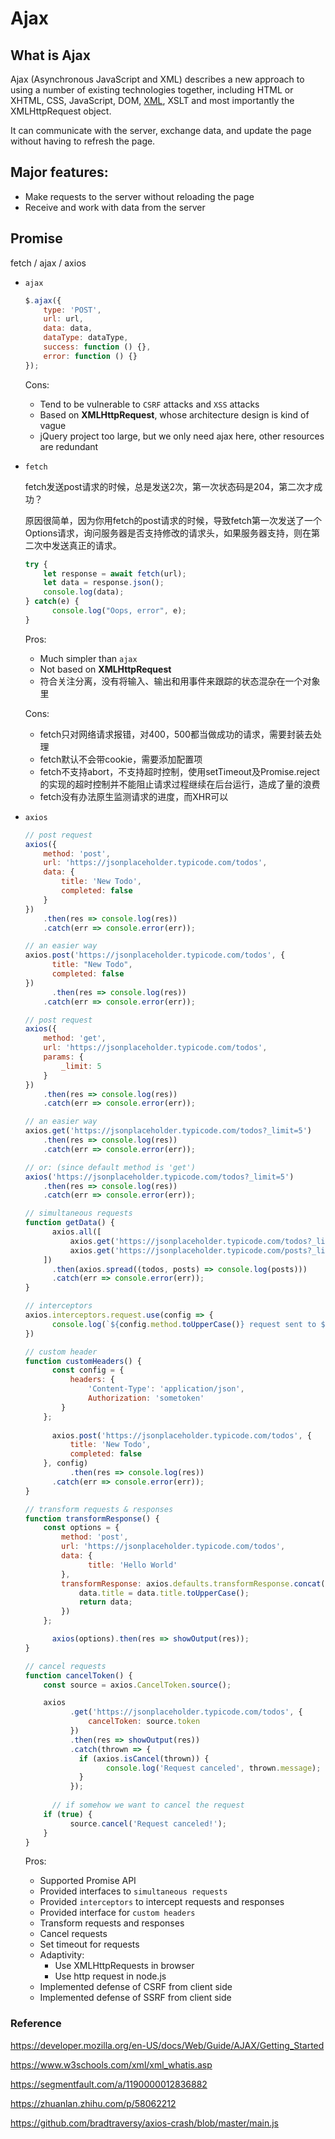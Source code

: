 # Ajax

## What is Ajax

Ajax (Asynchronous JavaScript and XML) describes a new approach to using a number of existing technologies together, including HTML or XHTML, CSS, JavaScript, DOM, [XML](https://www.w3schools.com/xml/xml_whatis.asp), XSLT and most importantly the XMLHttpRequest object.

It can communicate with the server, exchange data, and update the page without having to refresh the page.

## Major features:

* Make requests to the server without reloading the page
* Receive and work with data from the server

## Promise

fetch / ajax / axios

* `ajax`

  ```JavaScript
  $.ajax({
      type: 'POST',
      url: url,
      data: data,
      dataType: dataType,
      success: function () {},
      error: function () {}
  });
  ```

  Cons:

  * Tend to be vulnerable to `CSRF` attacks and `XSS` attacks
  * Based on **XMLHttpRequest**, whose architecture design is kind of vague
  * jQuery project too large, but we only need ajax here, other resources are redundant

* `fetch`

  fetch发送post请求的时候，总是发送2次，第一次状态码是204，第二次才成功？

  原因很简单，因为你用fetch的post请求的时候，导致fetch第一次发送了一个Options请求，询问服务器是否支持修改的请求头，如果服务器支持，则在第二次中发送真正的请求。
  
  ```JavaScript
  try {
      let response = await fetch(url);
      let data = response.json();
      console.log(data);
  } catch(e) {
    	console.log("Oops, error", e);
  }
  ```
  
  Pros:
  
  * Much simpler than `ajax`
  * Not based on **XMLHttpRequest**
  * 符合关注分离，没有将输入、输出和用事件来跟踪的状态混杂在一个对象里
  
  Cons:
  
  - fetch只对网络请求报错，对400，500都当做成功的请求，需要封装去处理
  - fetch默认不会带cookie，需要添加配置项
  - fetch不支持abort，不支持超时控制，使用setTimeout及Promise.reject的实现的超时控制并不能阻止请求过程继续在后台运行，造成了量的浪费
  - fetch没有办法原生监测请求的进度，而XHR可以
  
* `axios`

  ```JavaScript
  // post request
  axios({
      method: 'post',
      url: 'https://jsonplaceholder.typicode.com/todos',
      data: {
          title: 'New Todo',
          completed: false
      }
  })
      .then(res => console.log(res))
      .catch(err => console.error(err));
  
  // an easier way
  axios.post('https://jsonplaceholder.typicode.com/todos', {
    	title: "New Todo",
    	completed: false
  })
  		.then(res => console.log(res))
      .catch(err => console.error(err));
  ```
  ```JavaScript
  // post request
  axios({
      method: 'get',
      url: 'https://jsonplaceholder.typicode.com/todos',
      params: {
          _limit: 5
      }
  })
      .then(res => console.log(res))
      .catch(err => console.error(err));
  
  // an easier way
  axios.get('https://jsonplaceholder.typicode.com/todos?_limit=5')
      .then(res => console.log(res))
      .catch(err => console.error(err));
  
  // or: (since default method is 'get')
  axios('https://jsonplaceholder.typicode.com/todos?_limit=5')
      .then(res => console.log(res))
      .catch(err => console.error(err));
  ```

  ```JavaScript
  // simultaneous requests
  function getData() {
    	axios.all([
        	axios.get('https://jsonplaceholder.typicode.com/todos?_limit=5'),
        	axios.get('https://jsonplaceholder.typicode.com/posts?_limit=5')
      ])
        .then(axios.spread((todos, posts) => console.log(posts)))
        .catch(err => console.error(err));
  }
  ```

  ```JavaScript
  // interceptors
  axios.interceptors.request.use(config => {
    	console.log(`${config.method.toUpperCase()} request sent to ${config.url} at ${new Date().getTime()}`)
  })
  ```

  ```JavaScript
  // custom header
  function customHeaders() {
    	const config = {
        	headers: {
            	'Content-Type': 'application/json',
            	Authorization: 'sometoken'
          }
      };
    
    	axios.post('https://jsonplaceholder.typicode.com/todos', {
        	title: 'New Todo',
        	completed: false
      }, config)
    		.then(res => console.log(res))
        .catch(err => console.error(err));
  }
  ```

  ```JavaScript
  // transform requests & responses
  function transformResponse() {
      const options = {
          method: 'post',
          url: 'https://jsonplaceholder.typicode.com/todos',
          data: {
            	title: 'Hello World'
          },
          transformResponse: axios.defaults.transformResponse.concat(data => {
              data.title = data.title.toUpperCase();
              return data;
          })
      };
  
    	axios(options).then(res => showOutput(res));
  }
  ```

  ```JavaScript
  // cancel requests
  function cancelToken() {
      const source = axios.CancelToken.source();
  
      axios
        	.get('https://jsonplaceholder.typicode.com/todos', {
          		cancelToken: source.token
        	})
        	.then(res => showOutput(res))
        	.catch(thrown => {
              if (axios.isCancel(thrown)) {
                	console.log('Request canceled', thrown.message);
              }
        	});
  		
    	// if somehow we want to cancel the request
      if (true) {
        	source.cancel('Request canceled!');
      }
  }
  ```

  

  Pros:

  - Supported Promise API
  - Provided interfaces to `simultaneous requests`
  - Provided `interceptors` to intercept requests and responses
  - Provided interface for `custom headers`
  - Transform requests and responses
  - Cancel requests
  - Set timeout for requests
  - Adaptivity:
    - Use XMLHttpRequests in browser
    - Use http request in node.js
  - Implemented defense of CSRF from client side
  - Implemented defense of SSRF from client side







### Reference

https://developer.mozilla.org/en-US/docs/Web/Guide/AJAX/Getting_Started

https://www.w3schools.com/xml/xml_whatis.asp

https://segmentfault.com/a/1190000012836882

https://zhuanlan.zhihu.com/p/58062212

https://github.com/bradtraversy/axios-crash/blob/master/main.js